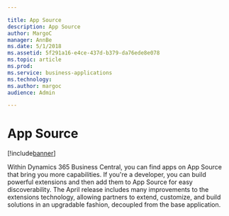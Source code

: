 ```yaml
---

title: App Source
description: App Source
author: MargoC
manager: AnnBe
ms.date: 5/1/2018
ms.assetid: 5f291a16-e4ce-437d-b379-da76ede8e078
ms.topic: article
ms.prod: 
ms.service: business-applications
ms.technology: 
ms.author: margoc
audience: Admin

---
```

#  App Source




[!include[banner](../../../../includes/banner.md)]

Within Dynamics 365 Business Central, you can find apps on App Source that bring
you more capabilities. If you're a developer, you can build powerful extensions
and then add them to App Source for easy discoverability. The April release
includes many improvements to the extensions technology, allowing partners to
extend, customize, and build solutions in an upgradable fashion, decoupled from
the base application.
